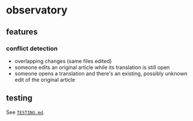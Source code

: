 # observatory

## features

### conflict detection

  - overlapping changes (same files edited)
  - someone edits an original article while its translation is still open
  - someone opens a translation and there's an existing, possibly unknown edit of the original article

## testing

See [`TESTING.md`](TESTING.md).
